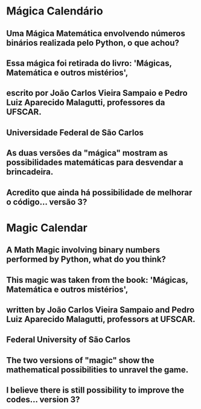 # Mágica Calendário
## 
## Uma Mágica Matemática envolvendo números binários realizada pelo Python, o que achou?
## Essa mágica foi retirada do livro: 'Mágicas, Matemática e outros mistérios',
## escrito por João Carlos Vieira Sampaio e Pedro Luiz Aparecido Malagutti, professores da UFSCAR.
## Universidade Federal de São Carlos
##
## As duas versões da "mágica" mostram as possibilidades matemáticas para desvendar a brincadeira.
## Acredito que ainda há possibilidade de melhorar o código... versão 3?
#
# Magic Calendar
## 
## A Math Magic involving binary numbers performed by Python, what do you think?
## This magic was taken from the book: 'Mágicas, Matemática e outros mistérios',
## written by João Carlos Vieira Sampaio and Pedro Luiz Aparecido Malagutti, professors at UFSCAR.
## Federal University of São Carlos
##
## The two versions of "magic" show the mathematical possibilities to unravel the game.
## I believe there is still possibility to improve the codes... version 3?
